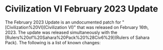 # Civilization VI February 2023 Update

The February 2023 Update is an undocumented patch for "[Civilization%20VI](Civilization VI)" that was released on February 16th, 2023. The update was released simultaneously with the [Rulers%20of%20Sahara%20Pack%20%28Civ6%29](Rulers of Sahara Pack). The following is a list of known changes: